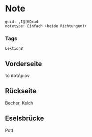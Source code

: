 # Note
```
guid: ,I@[KQxad
notetype: Einfach (beide Richtungen)+
```

### Tags
```
Lektion8
```

## Vorderseite
τὸ ποτήριον

## Rückseite
Becher, Kelch

## Eselsbrücke
Pott

